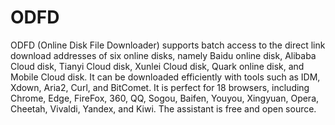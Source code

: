 # ODFD
ODFD (Online Disk File Downloader) supports batch access to the direct link download addresses of six online disks, namely Baidu online disk, Alibaba Cloud disk, Tianyi Cloud disk, Xunlei Cloud disk, Quark online disk, and Mobile Cloud disk. It can be downloaded efficiently with tools such as IDM, Xdown, Aria2, Curl, and BitComet. It is perfect for 18 browsers, including Chrome, Edge, FireFox, 360, QQ, Sogou, Baifen, Youyou, Xingyuan, Opera, Cheetah, Vivaldi, Yandex, and Kiwi. The assistant is free and open source. 
